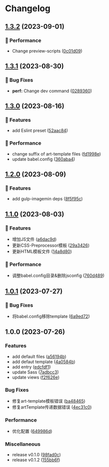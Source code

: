 # Changelog

## [1.3.2](https://github.com/Meqn/pipflow-template/compare/v1.3.1...v1.3.2) (2023-09-01)


### 🌟 Performance

* Change preview-scripts ([0c01d09](https://github.com/Meqn/pipflow-template/commit/0c01d090342224a2b481a2d733779daf15684fda))

## [1.3.1](https://github.com/Meqn/pipflow-template/compare/v1.3.0...v1.3.1) (2023-08-30)


### 🐛 Bug Fixes

* **perf:** Change dev command ([0289360](https://github.com/Meqn/pipflow-template/commit/0289360d9466219139eaf61389d6ac11a34aac91))

## [1.3.0](https://github.com/Meqn/pipflow-template/compare/v1.2.0...v1.3.0) (2023-08-16)


### 🚀 Features

* add Eslint preset ([52aac84](https://github.com/Meqn/pipflow-template/commit/52aac840bc8f1c3007e6e887b1aad195bf6f5bcf))


### 🌟 Performance

* change suffix of art-template files ([fd1998e](https://github.com/Meqn/pipflow-template/commit/fd1998e5edda6ee25c2a347a503027e74a057b37))
* update babel.config ([360aba4](https://github.com/Meqn/pipflow-template/commit/360aba4a1c4790128c1b421b147874e750be950a))

## [1.2.0](https://github.com/Meqn/pipflow-template/compare/v1.1.0...v1.2.0) (2023-08-09)


### 🚀 Features

* add gulp-imagemin deps ([8f5f95c](https://github.com/Meqn/pipflow-template/commit/8f5f95cf52ebb86200651cba12291a1ab2019b5a))

## [1.1.0](https://github.com/Meqn/pipflow-template/compare/v1.0.1...v1.1.0) (2023-08-03)


### 🚀 Features

* 增加JS文件 ([a6dac9d](https://github.com/Meqn/pipflow-template/commit/a6dac9dca80c84de2b67f1dc978d65530ca4822d))
* 更新CSS-Preprocessor模板 ([29a3426](https://github.com/Meqn/pipflow-template/commit/29a3426129096521134cfb46516b591513b78c4d))
* 更新HTML模板文件 ([14a8d80](https://github.com/Meqn/pipflow-template/commit/14a8d80cd81610e180cb3f1d02fddf5470b73258))


### 🌟 Performance

* 调整babel.config目录&删除jsconfig ([760d489](https://github.com/Meqn/pipflow-template/commit/760d489e591389539d55e0ed118d15eeb8a3ba3f))

## [1.0.1](https://github.com/Meqn/pipflow-template/compare/v1.0.0...v1.0.1) (2023-07-27)


### 🐛 Bug Fixes

* 将babel.config移除template ([6a9ed72](https://github.com/Meqn/pipflow-template/commit/6a9ed729cc894493fc63980fe7d3822e78ce8c6d))

## 1.0.0 (2023-07-26)


### Features

* add default files ([a56194b](https://github.com/Meqn/pipflow-template/commit/a56194b73741dface35895a63c2e66a1f2de812e))
* add defaut template ([4a0584b](https://github.com/Meqn/pipflow-template/commit/4a0584bcb7f6270c31ea57e01a5fb10d2cf3152a))
* add entry ([edcfdf1](https://github.com/Meqn/pipflow-template/commit/edcfdf188922776f5cea0d36b3c0d94266b080b9))
* update Sass ([7adbcc3](https://github.com/Meqn/pipflow-template/commit/7adbcc30c0bd1043c10f61d36afe00d9af88c074))
* update views ([f2f626e](https://github.com/Meqn/pipflow-template/commit/f2f626e14ecf8b544c46b60dc216d3dd41dd2f9c))


### Bug Fixes

* 修复art-template模板错误 ([ba48465](https://github.com/Meqn/pipflow-template/commit/ba484652b7bb8a0643ae3b154ec63b7dfbcd5eb7))
* 修复artTemplate传递数据错误 ([4ec31c0](https://github.com/Meqn/pipflow-template/commit/4ec31c082686aeccf338a1cecaac680e6bd51c3c))


### Performance

* 优化配置 ([649986d](https://github.com/Meqn/pipflow-template/commit/649986d674938ba49872c5a6df8e8f50c09048eb))


### Miscellaneous

* release v0.1.0 ([98fad0c](https://github.com/Meqn/pipflow-template/commit/98fad0c461fe9479c0a42094d3dc419693fb84c1))
* release v0.1.2 ([155bb6f](https://github.com/Meqn/pipflow-template/commit/155bb6f7389b3b2f89f58cc3b73022218c9b1f49))
